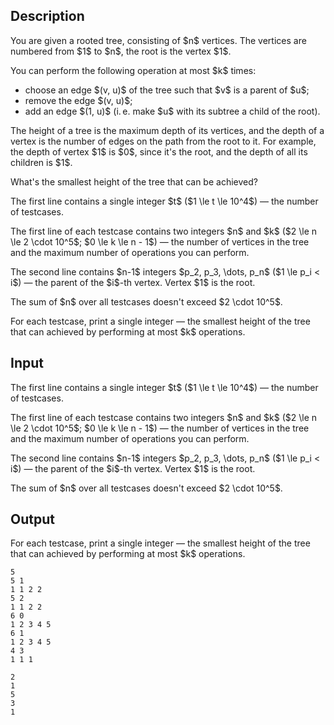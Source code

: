 ## Description

<div><p>You are given a rooted tree, consisting of $n$ vertices. The vertices are numbered from $1$ to $n$, the root is the vertex $1$.</p><p>You can perform the following operation <span class="tex-font-style-bf">at most</span> $k$ times: </p><ul> <li> choose an edge $(v, u)$ of the tree such that $v$ is a parent of $u$; </li><li> remove the edge $(v, u)$; </li><li> add an edge $(1, u)$ (i. e. make $u$ with its subtree a child of the root). </li></ul><p><span class="tex-font-style-it">The height</span> of a tree is the maximum depth of its vertices, and the depth of a vertex is the number of edges on the path from the root to it. For example, the depth of vertex $1$ is $0$, since it's the root, and the depth of all its children is $1$.</p><p>What's the smallest height of the tree that can be achieved?</p></div><div class="input-specification"><p>The first line contains a single integer $t$ ($1 \le t \le 10^4$)&nbsp;— the number of testcases.</p><p>The first line of each testcase contains two integers $n$ and $k$ ($2 \le n \le 2 \cdot 10^5$; $0 \le k \le n - 1$)&nbsp;— the number of vertices in the tree and the maximum number of operations you can perform.</p><p>The second line contains $n-1$ integers $p_2, p_3, \dots, p_n$ ($1 \le p_i &lt; i$)&nbsp;— the parent of the $i$-th vertex. Vertex $1$ is the root.</p><p>The sum of $n$ over all testcases doesn't exceed $2 \cdot 10^5$.</p></div><div class="output-specification"><p>For each testcase, print a single integer&nbsp;— the smallest height of the tree that can achieved by performing <span class="tex-font-style-bf">at most</span> $k$ operations.</p></div>

## Input

<p>The first line contains a single integer $t$ ($1 \le t \le 10^4$)&nbsp;— the number of testcases.</p><p>The first line of each testcase contains two integers $n$ and $k$ ($2 \le n \le 2 \cdot 10^5$; $0 \le k \le n - 1$)&nbsp;— the number of vertices in the tree and the maximum number of operations you can perform.</p><p>The second line contains $n-1$ integers $p_2, p_3, \dots, p_n$ ($1 \le p_i &lt; i$)&nbsp;— the parent of the $i$-th vertex. Vertex $1$ is the root.</p><p>The sum of $n$ over all testcases doesn't exceed $2 \cdot 10^5$.</p>

## Output

<p>For each testcase, print a single integer&nbsp;— the smallest height of the tree that can achieved by performing <span class="tex-font-style-bf">at most</span> $k$ operations.</p>





```input1|2,3,6,7,10,11
5
5 1
1 1 2 2
5 2
1 1 2 2
6 0
1 2 3 4 5
6 1
1 2 3 4 5
4 3
1 1 1
```




```output1
2
1
5
3
1
```


